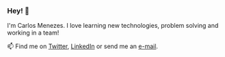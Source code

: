 ### Hey! 👋

I'm Carlos Menezes. I love learning new technologies, problem solving and working in a team!

📫 Find me on [Twitter](https://twitter.com/c_mnzs), [LinkedIn](https://www.linkedin.com/in/carlos-menezes-b9552a177/) or send me an [e-mail](mailto:talk@carlosmenezes.com).
